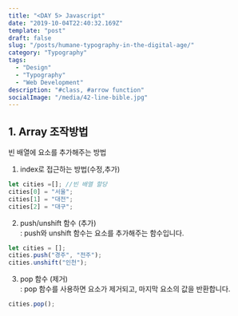 ```yaml
---
title: "<DAY 5> Javascript"
date: "2019-10-04T22:40:32.169Z"
template: "post"
draft: false
slug: "/posts/humane-typography-in-the-digital-age/"
category: "Typography"
tags:
  - "Design"
  - "Typography"
  - "Web Development"
description: "#class, #arrow function"
socialImage: "/media/42-line-bible.jpg"
---
```

## 1. Array 조작방법

빈 배열에 요소를 추가해주는 방법

1. index로 접근하는 방법(수정,추가)

```js
let cities =[]; //빈 배열 할당
cities[0] = "서울";
cities[1] = "대전";
cities[2] = "대구";
```

2. push/unshift 함수 (추가)
<br>: push와 unshift 함수는 요소를 추가해주는 함수입니다.

```js
let cities = [];
cities.push("경주", "전주");
cities.unshift("인천");
```

3. pop 함수 (제거)<br>
: pop 함수를 사용하면  요소가 제거되고,  마지막 요소의 값을 반환합니다.
```js
cities.pop();
```